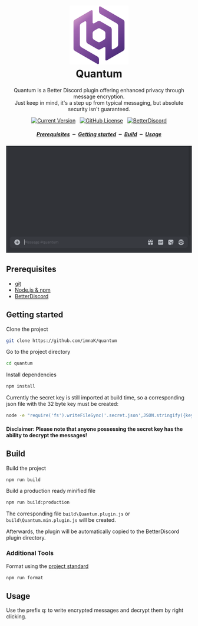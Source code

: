<h1 align="center">
  <img src="../assets/img/quantum-color.svg" alt="Quantum logo" width="160px">
<br>
  Quantum
</h1>

<p align="center">
  Quantum is a Better Discord plugin offering enhanced privacy through message encryption. <br>
  Just keep in mind, it's a step up from typical messaging, but absolute security isn't guaranteed.
</p>

<p align="center">
    <a href="../../../releases/latest"><img alt="Current Version" src="https://img.shields.io/github/package-json/version/imnak/quantum"></a>
  &nbsp;
  <a href="../LICENSE"><img alt="GitHub License" src="https://img.shields.io/github/license/imnak/quantum"></a>
  &nbsp;
  <a href="https://betterdiscord.app/"><img alt="BetterDiscord" src="https://img.shields.io/badge/Better-Discord-gray?labelColor=%234C83E8"></a>
</p>

<h5 align="center">
  <a href="#prerequisites">Prerequisites</a>
  &nbsp;‒&nbsp;
  <a href="#getting-started">Getting started</a>
  &nbsp;‒&nbsp;
  <a href="#build">Build</a>
  &nbsp;‒&nbsp;
  <a href="#usage">Usage</a>
</h5>

<p align="center">
  <img src="../assets/img/quantum-usage.gif" alt="Usage GIF">
</p>

## Prerequisites

- [git](https://git-scm.com/downloads)
- [Node.js & npm](https://docs.npmjs.com/downloading-and-installing-node-js-and-npm)
- [BetterDiscord](https://betterdiscord.app)

## Getting started

Clone the project

```bash
git clone https://github.com/imnaK/quantum
```

Go to the project directory

```bash
cd quantum
```

Install dependencies

```bash
npm install
```

Currently the secret key is still imported at build time, so a corresponding json file with the 32 byte key must be created:

```bash
node -e "require('fs').writeFileSync('.secret.json',JSON.stringify({key:require('crypto').randomBytes(32).toString('hex')}));"
```

#### Disclaimer: Please note that anyone possessing the secret key has the ability to decrypt the messages!

## Build

Build the project

```bash
npm run build
```

Build a production ready minified file

```bash
npm run build:production
```

The corresponding file `build\Quantum.plugin.js` or `build\Quantum.min.plugin.js` will be created.

Afterwards, the plugin will be automatically copied to the BetterDiscord plugin directory.

### Additional Tools

Format using the [project standard](./.prettierrc)

```bash
npm run format
```

## Usage

Use the prefix q: to write encrypted messages and decrypt them by right clicking.

